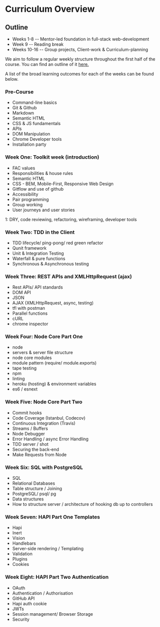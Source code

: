 # Curriculum Overview   

## Outline

* Weeks 1-8 -- Mentor-led foundation in full-stack web-development
* Week 9 -- Reading break
* Weeks 10-16 -- Group projects, Client-work & Curriculum-planning

We aim to follow a regular weekly structure throughout the first half of the course. You can find
an outline of it [here.](https://github.com/foundersandcoders/master-reference/blob/master/coursebook/general/week-schedule.md)

A list of the broad learning outcomes for each of the weeks can be found below.

### Pre-Course

* Command-line basics
* Git & Github
* Markdown
* Semantic HTML
* CSS & JS fundamentals
* APIs
* DOM Manipulation
* Chrome Developer tools
* Installation party

### Week One: Toolkit week (introduction)

* FAC values
* Responsibilities & house rules
* Semantic HTML
* CSS - BEM, Mobile-First, Responsive Web Design
* Gitflow and use of github
* Accessibility
* Pair programming
* Group working
* User journeys and user stories

1: DRY, code reviewing, refactoring, wireframing, developer tools

### Week Two: TDD in the Client

* TDD lifecycle/ ping-pong/ red green refactor
* Qunit framework
* Unit & Integration Testing
* Waterfall & pure functions
* Synchronous & Asynchronous testing

### Week Three: REST APIs and XMLHttpRequest (ajax)

* Rest APIs/ API standards
* DOM API
* JSON
* AJAX (XMLHttpRequest, async, testing)
* tfl with postman
* Parallel functions
* cURL
* chrome inspector

### Week Four: Node Core Part One

* node
* servers & server file structure
* node core modules
* module pattern (require/ module.exports)
* tape testing
* npm
* linting
* heroku (hosting) & environment variables
* es6 / esnext

### Week Five: Node Core Part Two

* Commit hooks
* Code Coverage (Istanbul, Codecov)
* Continuous Integration (Travis)
* Streams / Buffers
* Node Debugger
* Error Handling / async Error Handling
* TDD server / shot
* Securing the back-end
* Make Requests from Node

### Week Six: SQL with PostgreSQL
* SQL
* Relational Databases
* Table structure / Joining
* PostgreSQL/ psql/ pg
* Data structures
* How to structure server / architecture of hooking db up to controllers

### Week Seven: HAPI Part One Templates
* Hapi
* Inert
* Vision
* Handlebars
* Server-side rendering / Templating
* Validation
* Plugins
* Cookies

### Week Eight: HAPI Part Two Authentication
* OAuth
* Authentication / Authorisation
* GitHub API
* Hapi auth cookie
* JWTs
* Session management/ Browser Storage
* Security
